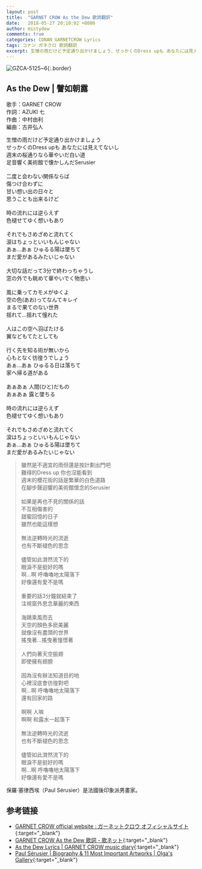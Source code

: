 ```yaml
---
layout: post
title:  "GARNET CROW As the Dew 歌詞翻訳"
date:   2018-05-27 20:10:02 +0800
author: mistydew
comments: true
categories: CONAN GARNETCROW Lyrics
tags: コナン ガネクロ 歌詞翻訳
excerpt: 生憎の雨だけど予定通り出かけましょう、せっかくのDress upも あなたには見えてないし。週末の桜通りなら華やいだ白い道、足音響く美術館で懐かしんだSerusier。
---
```

![GZCA-5125~6](/gc/assets/images/discography/album/GZCA-5215~6.jpg){:.border}

## As the Dew | 譬如朝露

歌手：GARNET CROW<br>
作詞：AZUKI 七<br>
作曲：中村由利<br>
編曲：古井弘人

<div class="lyric-original">
<p>
生憎の雨だけど予定通り出かけましょう<br>
せっかくのDress upも あなたには見えてないし<br>
週末の桜通りなら華やいだ白い道<br>
足音響く美術館で懐かしんだSerusier<br>
<br>
二度と会わない関係ならば<br>
傷つけ合わずに<br>
甘い想い出の日々と<br>
思うことも出来るけど<br>
<br>
時の流れには逆らえず<br>
色褪せてゆく想いもあり<br>
<br>
それでもさめざめと流れてく<br>
涙はちょっといいもんじゃない<br>
あぁ…あぁ ひゅるる陽は墜ちて<br>
まだ愛があるみたいじゃない<br>
<br>
大切な話だって3分で終わっちゃうし<br>
窓の外でも眺めて華やいでく物思い<br>
<br>
風に乗ってカモメがゆくよ<br>
空の色(あお)ってなんてキレイ<br>
まるで果てのない世界<br>
揺れて…揺れて憧れた<br>
<br>
人はこの空へ羽ばたける<br>
翼などもてたとしても<br>
<br>
行く先を知る術が無いから<br>
心もとなく彷徨うでしょう<br>
あぁ…あぁ ひゅるる日は落ちて<br>
家へ帰る道がある<br>
<br>
あぁあぁ 人間(ひと)だもの<br>
あぁあぁ 露と墜ちる<br>
<br>
時の流れには逆らえず<br>
色褪せてゆく想いもあり<br>
<br>
それでもさめざめと流れてく<br>
涙はちょっといいもんじゃない<br>
あぁ…あぁ ひゅるる陽は墜ちて<br>
まだ愛があるみたいじゃない
</p>
</div>

<div class="lyric-translation">
<blockquote>
雖然是不適宜的雨但還是按計劃出門吧<br>
難得的Dress up 你也沒能看到<br>
週末的櫻花街的話是繁華的白色道路<br>
在腳步聲迴響的美術館懷念的Serusier<br>
<br>
如果是再也不見的關係的話<br>
不互相傷害的<br>
甜蜜回憶的日子<br>
雖然也能這樣想<br>
<br>
無法逆轉時光的流逝<br>
也有不斷褪色的思念<br>
<br>
儘管如此潸然流下的<br>
眼淚不是挺好的嗎<br>
啊...啊 呼嚕嚕地太陽落下<br>
好像還有愛不是嗎<br>
<br>
重要的話3分鐘就結束了<br>
注視窗外思念華麗的東西<br>
<br>
海鷗乘風而去<br>
天空的顏色多麽美麗<br>
就像沒有盡頭的世界<br>
搖曳著...搖曳著憧憬著<br>
<br>
人們向著天空振翅<br>
即使擁有翅膀<br>
<br>
因為沒有辦法知道目的地<br>
心裡沒底會彷徨對吧<br>
啊...啊 呼嚕嚕地太陽落下<br>
還有回家的路<br>
<br>
啊啊 人嘛<br>
啊啊 和露水一起落下<br>
<br>
無法逆轉時光的流逝<br>
也有不斷褪色的思念<br>
<br>
儘管如此潸然流下的<br>
眼淚不是挺好的嗎<br>
啊...啊 呼嚕嚕地太陽落下<br>
好像還有愛不是嗎
</blockquote>
</div>

保羅·塞律西埃（Paul Sérusier）是法國後印象派男畫家。

## 参考链接

* [GARNET CROW official website : ガーネットクロウ オフィシャルサイト](http://www.garnetcrow.com){:target="_blank"}
* [GARNET CROW As the Dew 歌詞 - 歌ネット](https://www.uta-net.com/song/90284){:target="_blank"}
* [As the Dew Lyrics \| GARNET CROW music diary](https://mistydew.github.io/gc/lyrics/original/As%20the%20Dew.html){:target="_blank"}
* [Paul Sérusier \| Biography & 11 Most Important Artworks \| Olga's Gallery](https://www.freeart.com/gallery/s/serusier/serusier.html){:target="_blank"}
